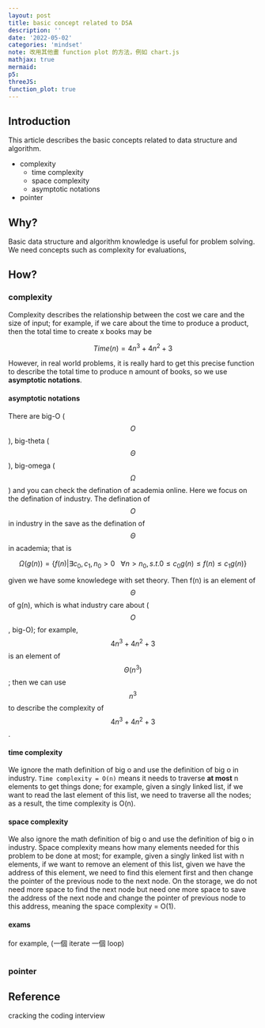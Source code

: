 ```yaml
---
layout: post
title: basic concept related to DSA
description: ''
date: '2022-05-02'
categories: 'mindset'
note: 改用其他畫 function plot 的方法，例如 chart.js
mathjax: true
mermaid:
p5:
threeJS:
function_plot: true
---
```


## Introduction

This article describes the basic concepts related to data structure and algorithm.

* complexity
  * time complexity
  * space complexity
  * asymptotic notations
* pointer

## Why?

Basic data structure and algorithm knowledge is useful for problem solving. We need concepts such as complexity for evaluations,

## How?

### complexity

Complexity describes the relationship between the cost we care and the size of input; for example, if we care about the time to produce a product, then the total time to create x books may be

$$Time(n) = 4n^3 + 4n^2 + 3$$

However, in real world problems, it is really hard to get this precise function to describe the total time to produce n amount of books, so we use **asymptotic notations**.

#### asymptotic notations

There are big-O ($$O$$), big-theta ($$\Theta$$), big-omega ($$\Omega$$) and you can check the defination of academia online. Here we focus on the defination of industry. The defination of $$O$$ in industry in the save as the defination of $$\Theta$$ in academia; that is

$$\Omega(g(n)) = \{ f(n) | \exists c_0, c_1, n_0 > 0 \ \ \ \forall n > n_0, s.t. 0 \leq c_0g(n) \leq f(n) \leq c_1g(n) \} $$

given we have some knowledege with set theory. Then f(n) is an element of $$\Theta$$ of g(n), which is what industry care about ($$O$$, big-O); for example, $$4n^3 + 4n^2 + 3$$ is an element of $$\Theta(n^3)$$; then we can use $$n^3$$ to describe the complexity of $$4n^3 + 4n^2 + 3$$.

<div id="root" class=''></div>

<script type='module'>
let width = 400;
let height = 400;

functionPlot({
  target: "#root",
  width,
  height,
  yAxis: { domain: [0, 50] },
  xAxis: { domain: [0, 10] },
  grid: true,
  data: [
    {
      fn: "4x^3 + 4x^2 + 3",
      title: 'xxx'
    },
    {
      fn: "4x^3",
    },
    {
      fn: "5x^3",
    }
  ]
});
</script>

#### time complexity

We ignore the math definition of big o and use the definition of big o in industry. `Time complexity = O(n)` means it needs to traverse **at most** n elements to get things done; for example, given a singly linked list, if we want to read the last element of this list, we need to traverse all the nodes; as a result, the time complexity is O(n).

#### space complexity

We also ignore the math definition of big o and use the definition of big o in industry. Space complexity means how many elements needed for this problem to be done at most; for example, given a singly linked list with n elements, if we want to remove an element of this list, given we have the address of this element, we need to find this element first and then change the pointer of the previous node to the next node. On the storage, we do not need more space to find the next node but need one more space to save the address of the next node and change the pointer of previous node to this address, meaning the space complexity = O(1).

#### exams

for example, (一個 iterate 一個 loop)

```ruby

```

### pointer

## Reference

cracking the coding interview
